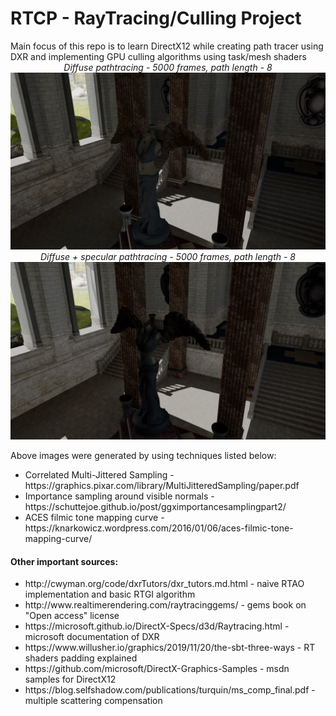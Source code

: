 <h1>RTCP - RayTracing/Culling Project</h1>
Main focus of this repo is to learn DirectX12 while creating path tracer using DXR and implementing GPU culling algorithms using task/mesh shaders

<center><i>Diffuse pathtracing - 5000 frames, path length - 8</i></center>
<center><img src="Images/5000spp_8bounce.jpg"></center>

<center><i>Diffuse + specular pathtracing - 5000 frames, path length - 8</i></center>
<center><img src="Images/5000spp_8bounce_specular.jpg"></center>



Above images were generated by using techniques listed below:
<ul>
  <li>Correlated Multi-Jittered Sampling - https://graphics.pixar.com/library/MultiJitteredSampling/paper.pdf
  <li>Importance sampling around visible normals - https://schuttejoe.github.io/post/ggximportancesamplingpart2/
  <li>ACES filmic tone mapping curve - https://knarkowicz.wordpress.com/2016/01/06/aces-filmic-tone-mapping-curve/
</ul>

<h4>Other important sources:</h4>
<ul>
  <li>http://cwyman.org/code/dxrTutors/dxr_tutors.md.html - naive RTAO implementation and basic RTGI algorithm
  <li>http://www.realtimerendering.com/raytracinggems/ - gems book on "Open access" license
  <li>https://microsoft.github.io/DirectX-Specs/d3d/Raytracing.html - microsoft documentation of DXR
  <li>https://www.willusher.io/graphics/2019/11/20/the-sbt-three-ways - RT shaders padding explained
  <li>https://github.com/microsoft/DirectX-Graphics-Samples - msdn samples for DirectX12
  <li>https://blog.selfshadow.com/publications/turquin/ms_comp_final.pdf - multiple scattering compensation
</ul>
